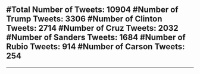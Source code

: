 #Total Number of Tweets: 10904 
#Number of Trump Tweets: 3306
#Number of Clinton Tweets: 2714
#Number of Cruz Tweets: 2032
#Number of Sanders Tweets: 1684
#Number of Rubio Tweets: 914
#Number of Carson Tweets: 254
---
---

